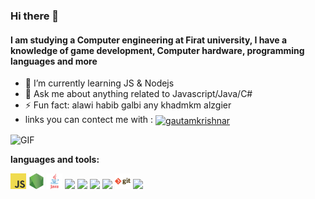 ### Hi there 👋


<h4>I am studying a Computer engineering at Firat university, I have a knowledge of game development, Computer hardware, programming languages and more</h4>


- 🌱 I’m currently learning JS & Nodejs
- 💬 Ask me about anything related to Javascript/Java/C#
- ⚡ Fun fact: alawi habib galbi any khadmkm alzgier
-  links you can contect me with :
<a href="https://www.linkedin.com/in/bhaa-zhory-80b994232" target="blank"><img align="center" src="https://raw.githubusercontent.com/rahuldkjain/github-profile-readme-generator/master/src/images/icons/Social/linked-in-alt.svg" alt="gautamkrishnar" height="30" width="40" /></a>
<img align="Top" alt="GIF" src="https://github.com/abhisheknaiidu/abhisheknaiidu/blob/master/code.gif?raw=true" width="550" height="370" />
 
  

**languages and tools:**  

<code><img height="25" src="https://raw.githubusercontent.com/github/explore/80688e429a7d4ef2fca1e82350fe8e3517d3494d/topics/javascript/javascript.png"></code>
<code><img height="25" src="https://raw.githubusercontent.com/github/explore/80688e429a7d4ef2fca1e82350fe8e3517d3494d/topics/nodejs/nodejs.png"></code>
<code><img height="25" src="https://raw.githubusercontent.com/devicons/devicon/master/icons/java/java-original-wordmark.svg"></code>
<code><img height="25" src="https://api.iconify.design/vscode-icons:file-type-csharp2.svg?color=%23888888"></code>
<code><img height="25" src="https://api.iconify.design/vscode-icons:file-type-pgsql.svg?color=%23888888"></code>
<code><img height="25" src="https://api.iconify.design/vscode-icons:file-type-word.svg?color=%23888888"></code>
<code><img height="25" src="https://api.iconify.design/vscode-icons:file-type-lua.svg?color=%23888888"></code>
<code><img height="25" src="https://raw.githubusercontent.com/github/explore/80688e429a7d4ef2fca1e82350fe8e3517d3494d/topics/git/git.png"></code>
<code><img height="25" src="https://api.iconify.design/svg-spinners:bouncing-ball.svg?color=%23888888"></code>


